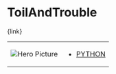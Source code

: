 # ToilAndTrouble 

{link}
<table>
<tr>
<td>

![Hero Picture](hero.png?raw=true "Hero Picture")

</td>
<td>
<ul>
<li>

[PYTHON](ToilAndTrouble.py)

</li>
</td>
</tr>
<table>